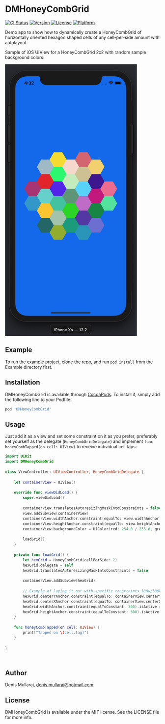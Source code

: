 # DMHoneyCombGrid

[![CI Status](https://img.shields.io/travis/Denis/DMHoneyCombGrid.svg?style=flat)](https://travis-ci.org/Denis/DMHoneyCombGrid)
[![Version](https://img.shields.io/cocoapods/v/DMHoneyCombGrid.svg?style=flat)](https://cocoapods.org/pods/DMHoneyCombGrid)
[![License](https://img.shields.io/cocoapods/l/DMHoneyCombGrid.svg?style=flat)](https://cocoapods.org/pods/DMHoneyCombGrid)
[![Platform](https://img.shields.io/cocoapods/p/DMHoneyCombGrid.svg?style=flat)](https://cocoapods.org/pods/DMHoneyCombGrid)

Demo app to show how to dynamically create a HoneyCombGrid of horizontally oriented hexagon shaped cells of any cell-per-side amount with autolayout.

Sample of iOS UIView for a HoneyCombGrid 2x2 with random sample background colors:

![sample](Screenshots/horizontal-hex-grid-2x2.png)

## Example

To run the example project, clone the repo, and run `pod install` from the Example directory first.

## Installation

DMHoneyCombGrid is available through [CocoaPods](https://cocoapods.org). To install
it, simply add the following line to your Podfile:

```ruby
pod 'DMHoneyCombGrid'
```

## Usage
Just add it as a view and set some constraint on it as you prefer, preferably set yourself as the delegate (`HoneyCombGridDelegate`) and implement `func honeyCombTapped(on cell: UIView)` to receive individual cell taps:

```swift
import UIKit
import DMHoneyCombGrid

class ViewController: UIViewController, HoneyCombGridDelegate {

    let containerView = UIView()
    
    override func viewDidLoad() {
        super.viewDidLoad()
        
        containerView.translatesAutoresizingMaskIntoConstraints = false
        view.addSubview(containerView)
        containerView.widthAnchor.constraint(equalTo: view.widthAnchor).isActive = true
        containerView.heightAnchor.constraint(equalTo: view.heightAnchor).isActive = true
        containerView.backgroundColor = UIColor(red: 254.0 / 255.0, green: 213.0 / 255.0, blue: 151.0 / 255.0, alpha: 1.0)
        
        loadGrid()
    }
    
    private func loadGrid() {
        let hexGrid = HoneyCombGrid(cellPerSide: 2)
        hexGrid.delegate = self
        hexGrid.translatesAutoresizingMaskIntoConstraints = false
        
        containerView.addSubview(hexGrid)
        
        // Example of laying it out with specific constraints 300w/300h
        hexGrid.centerYAnchor.constraint(equalTo: containerView.centerYAnchor).isActive = true
        hexGrid.centerXAnchor.constraint(equalTo: containerView.centerXAnchor).isActive = true
        hexGrid.widthAnchor.constraint(equalToConstant: 300).isActive = true
        hexGrid.heightAnchor.constraint(equalToConstant: 300).isActive = true
    }

    func honeyCombTapped(on cell: UIView) {
        print("Tapped on \(cell.tag)")
    }
    
}
```

<br>

## Author

Denis Mullaraj, denis.mullaraj@hotmail.com

## License

DMHoneyCombGrid is available under the MIT license. See the LICENSE file for more info.
